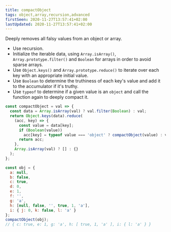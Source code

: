 ```yaml
---
title: compactObject
tags: object,array,recursion,advanced
firstSeen: 2020-11-27T13:57:41+02:00
lastUpdated: 2020-11-27T13:57:41+02:00
---
```


Deeply removes all falsy values from an object or array.

- Use recursion.
- Initialize the iterable data, using `Array.isArray()`, `Array.prototype.filter()` and `Boolean` for arrays in order to avoid sparse arrays.
- Use `Object.keys()` and `Array.prototype.reduce()` to iterate over each key with an appropriate initial value.
- Use `Boolean` to determine the truthiness of each key's value and add it to the accumulator if it's truthy.
- Use `typeof` to determine if a given value is an `object` and call the function again to deeply compact it.

```js
const compactObject = val => {
  const data = Array.isArray(val) ? val.filter(Boolean) : val;
  return Object.keys(data).reduce(
    (acc, key) => {
      const value = data[key];
      if (Boolean(value))
        acc[key] = typeof value === 'object' ? compactObject(value) : value;
      return acc;
    },
    Array.isArray(val) ? [] : {}
  );
};
```

```js
const obj = {
  a: null,
  b: false,
  c: true,
  d: 0,
  e: 1,
  f: '',
  g: 'a',
  h: [null, false, '', true, 1, 'a'],
  i: { j: 0, k: false, l: 'a' }
};
compactObject(obj);
// { c: true, e: 1, g: 'a', h: [ true, 1, 'a' ], i: { l: 'a' } }
```
